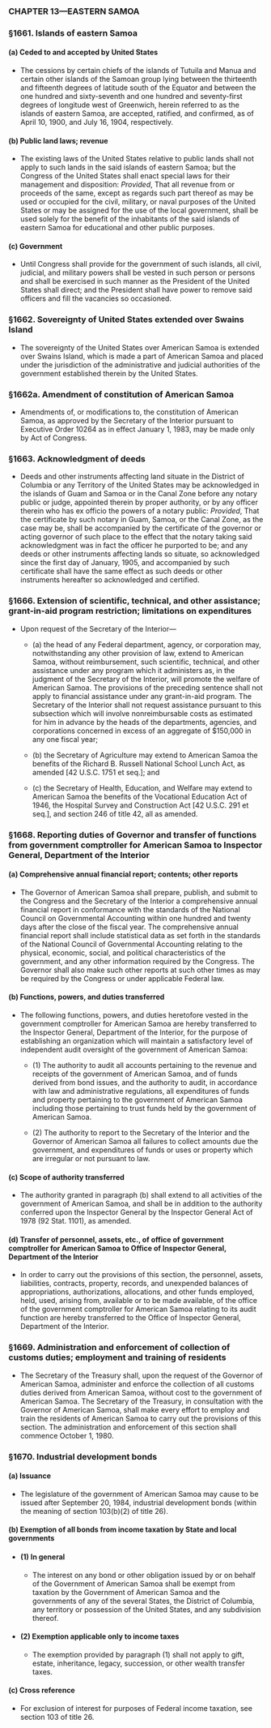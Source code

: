 ### **CHAPTER 13—EASTERN SAMOA**

### §1661. Islands of eastern Samoa
#### (a) Ceded to and accepted by United States
* The cessions by certain chiefs of the islands of Tutuila and Manua and certain other islands of the Samoan group lying between the thirteenth and fifteenth degrees of latitude south of the Equator and between the one hundred and sixty-seventh and one hundred and seventy-first degrees of longitude west of Greenwich, herein referred to as the islands of eastern Samoa, are accepted, ratified, and confirmed, as of April 10, 1900, and July 16, 1904, respectively.

#### (b) Public land laws; revenue
* The existing laws of the United States relative to public lands shall not apply to such lands in the said islands of eastern Samoa; but the Congress of the United States shall enact special laws for their management and disposition: _Provided_, That all revenue from or proceeds of the same, except as regards such part thereof as may be used or occupied for the civil, military, or naval purposes of the United States or may be assigned for the use of the local government, shall be used solely for the benefit of the inhabitants of the said islands of eastern Samoa for educational and other public purposes.

#### (c) Government
* Until Congress shall provide for the government of such islands, all civil, judicial, and military powers shall be vested in such person or persons and shall be exercised in such manner as the President of the United States shall direct; and the President shall have power to remove said officers and fill the vacancies so occasioned.

### §1662. Sovereignty of United States extended over Swains Island
* The sovereignty of the United States over American Samoa is extended over Swains Island, which is made a part of American Samoa and placed under the jurisdiction of the administrative and judicial authorities of the government established therein by the United States.

### §1662a. Amendment of constitution of American Samoa
* Amendments of, or modifications to, the constitution of American Samoa, as approved by the Secretary of the Interior pursuant to Executive Order 10264 as in effect January 1, 1983, may be made only by Act of Congress.

### §1663. Acknowledgment of deeds
* Deeds and other instruments affecting land situate in the District of Columbia or any Territory of the United States may be acknowledged in the islands of Guam and Samoa or in the Canal Zone before any notary public or judge, appointed therein by proper authority, or by any officer therein who has ex officio the powers of a notary public: _Provided_, That the certificate by such notary in Guam, Samoa, or the Canal Zone, as the case may be, shall be accompanied by the certificate of the governor or acting governor of such place to the effect that the notary taking said acknowledgment was in fact the officer he purported to be; and any deeds or other instruments affecting lands so situate, so acknowledged since the first day of January, 1905, and accompanied by such certificate shall have the same effect as such deeds or other instruments hereafter so acknowledged and certified.

### §1666. Extension of scientific, technical, and other assistance; grant-in-aid program restriction; limitations on expenditures
* Upon request of the Secretary of the Interior—

  * (a) the head of any Federal department, agency, or corporation may, notwithstanding any other provision of law, extend to American Samoa, without reimbursement, such scientific, technical, and other assistance under any program which it administers as, in the judgment of the Secretary of the Interior, will promote the welfare of American Samoa. The provisions of the preceding sentence shall not apply to financial assistance under any grant-in-aid program. The Secretary of the Interior shall not request assistance pursuant to this subsection which will involve nonreimbursable costs as estimated for him in advance by the heads of the departments, agencies, and corporations concerned in excess of an aggregate of $150,000 in any one fiscal year;

  * (b) the Secretary of Agriculture may extend to American Samoa the benefits of the Richard B. Russell National School Lunch Act, as amended [42 U.S.C. 1751 et seq.]; and

  * (c) the Secretary of Health, Education, and Welfare may extend to American Samoa the benefits of the Vocational Education Act of 1946, the Hospital Survey and Construction Act [42 U.S.C. 291 et seq.], and section 246 of title 42, all as amended.

### §1668. Reporting duties of Governor and transfer of functions from government comptroller for American Samoa to Inspector General, Department of the Interior
#### (a) Comprehensive annual financial report; contents; other reports
* The Governor of American Samoa shall prepare, publish, and submit to the Congress and the Secretary of the Interior a comprehensive annual financial report in conformance with the standards of the National Council on Governmental Accounting within one hundred and twenty days after the close of the fiscal year. The comprehensive annual financial report shall include statistical data as set forth in the standards of the National Council of Governmental Accounting relating to the physical, economic, social, and political characteristics of the government, and any other information required by the Congress. The Governor shall also make such other reports at such other times as may be required by the Congress or under applicable Federal law.

#### (b) Functions, powers, and duties transferred
* The following functions, powers, and duties heretofore vested in the government comptroller for American Samoa are hereby transferred to the Inspector General, Department of the Interior, for the purpose of establishing an organization which will maintain a satisfactory level of independent audit oversight of the government of American Samoa:

  * (1) The authority to audit all accounts pertaining to the revenue and receipts of the government of American Samoa, and of funds derived from bond issues, and the authority to audit, in accordance with law and administrative regulations, all expenditures of funds and property pertaining to the government of American Samoa including those pertaining to trust funds held by the government of American Samoa.

  * (2) The authority to report to the Secretary of the Interior and the Governor of American Samoa all failures to collect amounts due the government, and expenditures of funds or uses or property which are irregular or not pursuant to law.

#### (c) Scope of authority transferred
* The authority granted in paragraph (b) shall extend to all activities of the government of American Samoa, and shall be in addition to the authority conferred upon the Inspector General by the Inspector General Act of 1978 (92 Stat. 1101), as amended.

#### (d) Transfer of personnel, assets, etc., of office of government comptroller for American Samoa to Office of Inspector General, Department of the Interior
* In order to carry out the provisions of this section, the personnel, assets, liabilities, contracts, property, records, and unexpended balances of appropriations, authorizations, allocations, and other funds employed, held, used, arising from, available or to be made available, of the office of the government comptroller for American Samoa relating to its audit function are hereby transferred to the Office of Inspector General, Department of the Interior.

### §1669. Administration and enforcement of collection of customs duties; employment and training of residents
* The Secretary of the Treasury shall, upon the request of the Governor of American Samoa, administer and enforce the collection of all customs duties derived from American Samoa, without cost to the government of American Samoa. The Secretary of the Treasury, in consultation with the Governor of American Samoa, shall make every effort to employ and train the residents of American Samoa to carry out the provisions of this section. The administration and enforcement of this section shall commence October 1, 1980.

### §1670. Industrial development bonds
#### (a) Issuance
* The legislature of the government of American Samoa may cause to be issued after September 20, 1984, industrial development bonds (within the meaning of section 103(b)(2) of title 26).

#### (b) Exemption of all bonds from income taxation by State and local governments
* #### (1) In general
  * The interest on any bond or other obligation issued by or on behalf of the Government of American Samoa shall be exempt from taxation by the Government of American Samoa and the governments of any of the several States, the District of Columbia, any territory or possession of the United States, and any subdivision thereof.

* #### (2) Exemption applicable only to income taxes
  * The exemption provided by paragraph (1) shall not apply to gift, estate, inheritance, legacy, succession, or other wealth transfer taxes.

#### (c) Cross reference
* For exclusion of interest for purposes of Federal income taxation, see section 103 of title 26.